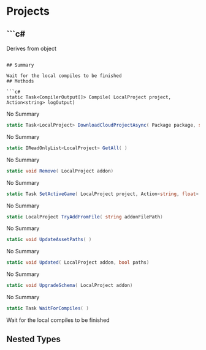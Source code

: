 # Projects

## ```c#
Derives from object
```

## Summary

Wait for the local compiles to be finished
## Methods

```c#
static Task<CompilerOutput[]> Compile( LocalProject project, Action<string> logOutput) 
```
No Summary
```c#
static Task<LocalProject> DownloadCloudProjectAsync( Package package, string folder, CancellationToken cancelToken, Action<string, float> onProgress = null) 
```
No Summary
```c#
static IReadOnlyList<LocalProject> GetAll( ) 
```
No Summary
```c#
static void Remove( LocalProject addon) 
```
No Summary
```c#
static Task SetActiveGame( LocalProject project, Action<string, float> onProgress, CancellationToken ct) 
```
No Summary
```c#
static LocalProject TryAddFromFile( string addonFilePath) 
```
No Summary
```c#
static void UpdateAssetPaths( ) 
```
No Summary
```c#
static void Updated( LocalProject addon, bool paths) 
```
No Summary
```c#
static void UpgradeSchema( LocalProject addon) 
```
No Summary
```c#
static Task WaitForCompiles( ) 
```
Wait for the local compiles to be finished
## Nested Types

